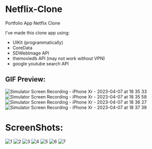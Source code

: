 # Netflix-Clone
Portfolio App Netflix Clone 

I've made this clone app using:
- UIKit (programmatically)
- CoreData
- SDWebImage API
- themoviedb API (may not work without VPN)
- google youtube search API

## GIF Preview:
![Simulator Screen Recording - iPhone Xr - 2023-04-07 at 18 35 33](https://user-images.githubusercontent.com/95698427/230636649-a6537a94-8e6f-4234-9ce2-fc8339c3afba.gif)
![Simulator Screen Recording - iPhone Xr - 2023-04-07 at 18 35 58](https://user-images.githubusercontent.com/95698427/230636661-27705a22-a692-48c3-b7a2-e713518ecc84.gif)
![Simulator Screen Recording - iPhone Xr - 2023-04-07 at 18 36 27](https://user-images.githubusercontent.com/95698427/230636665-db727a8f-8498-4dbf-8ac5-852314fe9a02.gif)
![Simulator Screen Recording - iPhone Xr - 2023-04-07 at 18 37 39](https://user-images.githubusercontent.com/95698427/230636671-726f1cd7-331c-461c-86bd-0b5bd373fe47.gif)

# ScreenShots:
![1](https://user-images.githubusercontent.com/95698427/197801395-96149e5f-dfdc-4ac3-9e91-460d22d46699.jpeg)
![2](https://user-images.githubusercontent.com/95698427/197801405-01c9d3c4-8ff7-46b6-bac4-760d4dc5fb17.jpeg)
![3](https://user-images.githubusercontent.com/95698427/197801411-0e646bca-fda9-4811-9ffd-f1e79300674c.jpeg)
![4](https://user-images.githubusercontent.com/95698427/197801416-76be46ef-9b72-4271-bf4c-fbec98945bfb.jpeg)
![5](https://user-images.githubusercontent.com/95698427/197801419-f1d0680f-490e-455a-be77-21da527b8780.jpeg)
![6](https://user-images.githubusercontent.com/95698427/197801427-1e1cbcdb-de56-4e18-bbee-9f0b3d6cafab.jpeg)
![7](https://user-images.githubusercontent.com/95698427/197801433-5552b9e4-fbe3-4f48-ba7b-bf6d3219e403.jpeg)

